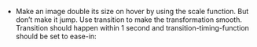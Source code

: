 * Make an image double its size on hover by using the scale function. But don’t make it jump. Use transition to make the transformation smooth. Transition should happen within 1 second and transition-timing-function should be set to ease-in: 
